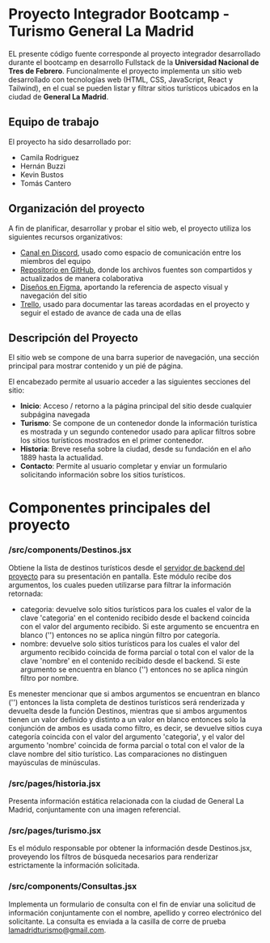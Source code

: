 # Proyecto Integrador Bootcamp - Turismo General La Madrid

EL presente código fuente corresponde al proyecto integrador desarrollado durante el bootcamp en desarrollo Fullstack de la **Universidad Nacional de Tres de Febrero**. Funcionalmente el proyecto implementa un sitio web desarrollado con tecnologías web (HTML, CSS, JavaScript, React y Tailwind), en el cual se pueden listar y filtrar sitios turísticos ubicados en la ciudad de **General La Madrid**.

## Equipo de trabajo

El proyecto ha sido desarrollado por:

- Camila Rodriguez
- Hernán Buzzi
- Kevin Bustos
- Tomás Cantero

## Organización del proyecto

A fin de planificar, desarrollar y probar el sitio web, el proyecto utiliza los siguientes recursos organizativos:

- [Canal en Discord](https://discord.com/channels/1288103762744836167/1288103763260739679), usado como espacio de comunicación entre los miembros del equipo
- [Repositorio en GitHub](https://github.com/Phaca10/Turismo-UNTREF), donde los archivos fuentes son compartidos y actualizados de manera colaborativa
- [Diseños en Figma](https://www.figma.com/design/94Qr5sl2BI1tF91sjOJdp5/PROYECT-TURISMO-GLM?node-id=0-1&node-type=canvas&t=qMNOpIV0R2HjdOwz-0), aportando la referencia de aspecto visual y navegación del sitio
- [Trello](https://trello.com/b/RLeV2gpt/bootcamp-proyecto-final-i), usado para documentar las tareas acordadas en el proyecto y seguir el estado de avance de cada una de ellas

## Descripción del Proyecto

El sitio web se compone de una barra superior de navegación, una sección principal para mostrar contenido y un pié de página.

El encabezado permite al usuario acceder a las siguientes secciones del sitio:

- **Inicio**: Acceso / retorno a la página principal del sitio desde cualquier subpágina navegada
- **Turismo**: Se compone de un contenedor donde la información turística es mostrada y un segundo contenedor usado para aplicar filtros sobre los sitios turísticos mostrados en el primer contenedor.
- **Historia**: Breve reseña sobre la ciudad, desde su fundación en el año 1889 hasta la actualidad.
- **Contacto**: Permite al usuario completar y enviar un formulario solicitando información sobre los sitios turísticos.

# Componentes principales del proyecto

### /src/components/Destinos.jsx

Obtiene la lista de destinos turísticos desde el [servidor de backend del proyecto](https://servidor-turismo-untref-production.up.railway.app) para su presentación en pantalla.
Este módulo recibe dos argumentos, los cuales pueden utilizarse para filtrar la información retornada:

- categoria: devuelve solo sitios turísticos para los cuales el valor de la clave 'categoria' en el contenido recibido desde el backend coincida con el valor del argumento recibido. Si este argumento se encuentra en blanco ('') entonces no se aplica ningún filtro por categoría.
- nombre: devuelve solo sitios turísticos para los cuales el valor del argumento recibido coincida de forma parcial o total con el valor de la clave 'nombre' en el contenido recibido desde el backend. Si este argumento se encuentra en blanco ('') entonces no se aplica ningún filtro por nombre.

Es menester mencionar que si ambos argumentos se encuentran en blanco ('') entonces la lista completa de destinos turísticos será renderizada y devuelta desde la función Destinos, mientras que si ambos argumentos tienen un valor definido y distinto a un valor en blanco entonces solo la conjunción de ambos es usada como filtro, es decir, se devuelve sitios cuya categoría coincida con el valor del argumento 'categoria', y el valor del argumento 'nombre' coincida de forma parcial o total con el valor de la clave nombre del sitio turístico. Las comparaciones no distinguen mayúsculas de minúsculas.

### /src/pages/historia.jsx

Presenta información estática relacionada con la ciudad de General La Madrid, conjuntamente con una imagen referencial.

### /src/pages/turismo.jsx

Es el módulo responsable por obtener la información desde Destinos.jsx, proveyendo los filtros de búsqueda necesarios para renderizar estrictamente la información solicitada.

### /src/components/Consultas.jsx

Implementa un formulario de consulta con el fin de enviar una solicitud de información conjuntamente con el nombre, apellido y correo electrónico del solicitante. La consulta es enviada a la casilla de corre de prueba lamadridturismo@gmail.com.
